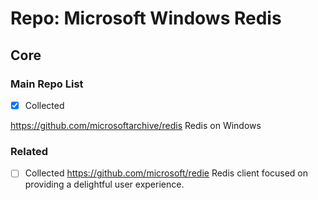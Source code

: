 # Repo: Microsoft Windows Redis

## Core

### Main Repo List

- [X] Collected

https://github.com/microsoftarchive/redis
Redis on Windows

### Related
- [ ] Collected
https://github.com/microsoft/redie
Redis client focused on providing a delightful user experience.
